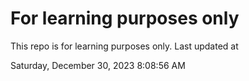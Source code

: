 # For learning purposes only
This repo is for learning purposes only.
Last updated at

Saturday, December 30, 2023 8:08:56 AM


